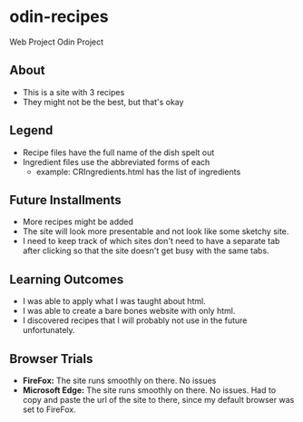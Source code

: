 # odin-recipes
Web Project Odin Project 

## About
- This is a site with 3 recipes 
- They might not be the best, but that's okay 

## Legend
- Recipe files have the full name of the dish spelt out
- Ingredient files use the abbreviated forms of each 
    - example: CRIngredients.html has the list of ingredients 

## Future Installments 
- More recipes might be added
- The site will look more presentable and not look like some sketchy site.
- I need to keep track of which sites don't need to have a separate tab after clicking so that the site doesn't get busy with the same tabs.

## Learning Outcomes
- I was able to apply what I was taught about html.
- I was able to create a bare bones website with only html.
- I discovered recipes that I will probably not use in the future unfortunately.

## Browser Trials 
<ul>
    <li><strong>FireFox:</strong> The site runs smoothly on there. No issues</li>
    <li><strong>Microsoft Edge:</strong> The site runs smoothly on there. No issues. Had to copy and paste the url of the site to there, since my default browser was set to FireFox.</li>
</ul>
